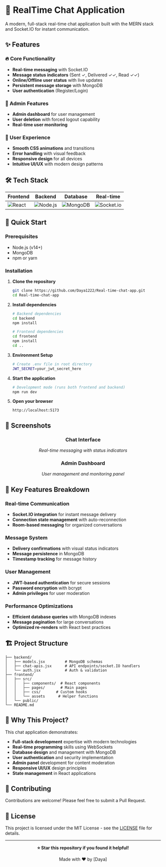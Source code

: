 # 💬 RealTime Chat Application

A modern, full-stack real-time chat application built with the MERN stack and Socket.IO for instant communication.

## ✨ Features

### 🔥 Core Functionality
- **Real-time messaging** with Socket.IO
- **Message status indicators** (Sent ✓, Delivered ✓✓, Read ✓✓)
- **Online/Offline user status** with live updates
- **Persistent message storage** with MongoDB
- **User authentication** (Register/Login)

### 👑 Admin Features
- **Admin dashboard** for user management
- **User deletion** with forced logout capability
- **Real-time user monitoring**

### 🎨 User Experience
- **Smooth CSS animations** and transitions
- **Error handling** with visual feedback
- **Responsive design** for all devices
- **Intuitive UI/UX** with modern design patterns

## 🛠️ Tech Stack

| Frontend | Backend | Database | Real-time |
|----------|---------|----------|-----------|
| ![React](https://img.shields.io/badge/React-20232A?style=for-the-badge&logo=react&logoColor=61DAFB) | ![Node.js](https://img.shields.io/badge/Node.js-43853D?style=for-the-badge&logo=node.js&logoColor=white) | ![MongoDB](https://img.shields.io/badge/MongoDB-4EA94B?style=for-the-badge&logo=mongodb&logoColor=white) | ![Socket.io](https://img.shields.io/badge/Socket.io-black?style=for-the-badge&logo=socket.io&badgeColor=010101) |

## 🚀 Quick Start

### Prerequisites
- Node.js (v14+)
- MongoDB
- npm or yarn

### Installation

1. **Clone the repository**
   ```bash
   git clone https://github.com/Daya1222/Real-time-chat-app.git
   cd Real-time-chat-app
   ```

2. **Install dependencies**
   ```bash
   # Backend dependencies
   cd backend
   npm install
   
   # Frontend dependencies
   cd frontend
   npm install
   cd ..
   ```

3. **Environment Setup**
   ```bash
   # Create .env file in root directory
   JWT_SECRET=your_jwt_secret_here
   ```

4. **Start the application**
   ```bash
   # Development mode (runs both frontend and backend)
   npm run dev
   

5. **Open your browser**
   ```
   http://localhost:5173
   ```

## 📱 Screenshots

<div align="center">

### Chat Interface
*Real-time messaging with status indicators*

### Admin Dashboard
*User management and monitoring panel*

</div>

## 🔧 Key Features Breakdown

### Real-time Communication
- **Socket.IO integration** for instant message delivery
- **Connection state management** with auto-reconnection
- **Room-based messaging** for organized conversations

### Message System
- **Delivery confirmations** with visual status indicators
- **Message persistence** in MongoDB
- **Timestamp tracking** for message history

### User Management
- **JWT-based authentication** for secure sessions
- **Password encryption** with bcrypt
- **Admin privileges** for user moderation

### Performance Optimizations
- **Efficient database queries** with MongoDB indexes
- **Message pagination** for large conversations
- **Optimized re-renders** with React best practices

## 🏗️ Project Structure

```
├── backend/
│   ├── models.jsx         # MongoDB schemas
│   ├── chat-apis.jsx      # API endpoints/socket.IO handlers
│   └── auth.jsx           # Auth & validation
├── frontend/
│   ├── src/
│   │   ├── components/  # React components
│   │   ├── pages/       # Main pages
│   │   ├── css/       # Custom hooks
│   │   └── assets      # Helper functions
│   └── public/
└── README.md
```

## 🎯 Why This Project?

This chat application demonstrates:

- **Full-stack development** expertise with modern technologies
- **Real-time programming** skills using WebSockets
- **Database design** and management with MongoDB
- **User authentication** and security implementation
- **Admin panel** development for content moderation
- **Responsive UI/UX** design principles
- **State management** in React applications

## 🤝 Contributing

Contributions are welcome! Please feel free to submit a Pull Request.

## 📄 License

This project is licensed under the MIT License - see the [LICENSE](LICENSE) file for details.

---

<div align="center">

**⭐ Star this repository if you found it helpful!**

Made with ❤️ by [Daya]

</div>
